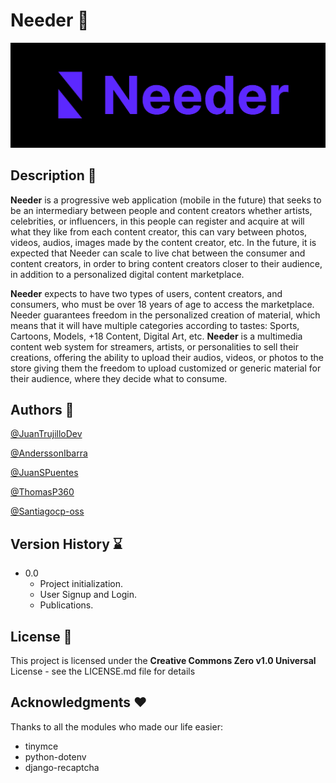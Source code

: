# Needer 👻

![](image/README/1651083817675.png)

## Description 📃

**Needer** is a progressive web application (mobile in the future) that seeks to be an intermediary between people and content creators whether artists, celebrities, or influencers, in this people can register and acquire at will what they like from each content creator, this can vary between photos, videos, audios, images made by the content creator, etc. In the future, it is expected that Needer can scale to live chat between the consumer and content creators, in order to bring content creators closer to their audience, in addition to a personalized digital content marketplace.

**Needer** expects to have two types of users, content creators, and consumers, who must be over 18 years of age to access the marketplace. Needer guarantees freedom in the personalized creation of material, which means that it will have multiple categories according to tastes: Sports, Cartoons, Models, +18 Content, Digital Art, etc. **Needer** is a multimedia content web system for streamers, artists, or personalities to sell their creations, offering the ability to upload their audios, videos, or photos to the store giving them the freedom to upload customized or generic material for their audience, where they decide what to consume.

## Authors 👥

[@JuanTrujilloDev](https://github.com/JuanTrujilloDev/)

[@AnderssonIbarra](https://github.com/AnderssonIbarra)

[@JuanSPuentes](https://github.com/Sarsu12/)

[@ThomasP360](https://github.com/ThomasP360)

[@Santiagocp-oss](https://github.com/Santiagocp-oss)

## Version History ⌛️

* 0.0
  * Project initialization.
  * User Signup and Login.
  * Publications.

## License 💯

This project is licensed under the **Creative Commons Zero v1.0 Universal** License - see the LICENSE.md file for details

## Acknowledgments ❤️

Thanks to all the modules who made our life easier:

* tinymce
* python-dotenv
* django-recaptcha
